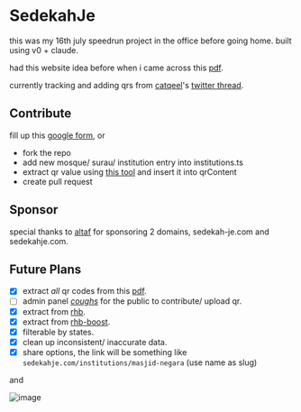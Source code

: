 # SedekahJe

this was my 16th july speedrun project in the office before going home. built using v0 + claude.

had this website idea before when i came across this [pdf](https://www.muamalat.com.my/wp-content/uploads/2023/10/LIST-OF-QR-CODE-FOR-E-DERMA.pdf).

currently tracking and adding qrs from [catqeel](https://x.com/catqeel)'s [twitter thread](https://x.com/catqeel/status/1822939660135645502).

## Contribute

fill up this [google form](https://forms.gle/sUvn5KteEXi6Ke8G9), or
- fork the repo
- add new mosque/ surau/ institution entry into institutions.ts
- extract qr value using [this tool](https://qrcoderaptor.com/) and insert it into qrContent
- create pull request

## Sponsor

special thanks to [altaf](https://x.com/danielminho_?s=21&t=uaExBAqkDxtuY8KYLJBCLQ) for sponsoring 2 domains, sedekah-je.com and sedekahje.com. 

## Future Plans

- [x] extract *all* qr codes from this [pdf](https://www.muamalat.com.my/wp-content/uploads/2023/10/LIST-OF-QR-CODE-FOR-E-DERMA.pdf).
- [ ] admin panel [*coughs*](https://filamentphp.com/) for the public to contribute/ upload qr.
- [x] extract from [rhb](https://www.rhbgroup.com/jomderma/index.html).
- [x] extract from [rhb-boost](https://www.rhbgroup.com/-/media/Microsites/syuqr/files/Senarai_31_Institusi_Berdaftar_dgn_syuQR_02042019_V2.pdf).
- [x] filterable by states.
- [x] clean up inconsistent/ inaccurate data.
- [x] share options, the link will be something like `sedekahje.com/institutions/masjid-negara` (use name as slug)

and 

![image](https://github.com/user-attachments/assets/91858011-8629-455d-af59-d137fe8803d5)

